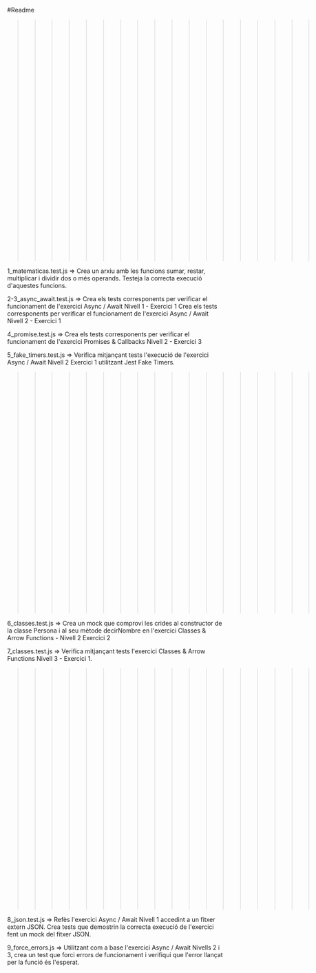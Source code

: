 #Readme
>>>>>>>>>>>>>>>>>>>>>>>>>>Nivell 1<<<<<<<<<<<<<<<<<<<<<<<<<<

1_matematicas.test.js => 
  Crea un arxiu amb les funcions sumar, restar, multiplicar i dividir dos o més operands. Testeja la correcta execució d'aquestes funcions.
  
2-3_async_await.test.js =>
  Crea els tests corresponents per verificar el funcionament de l'exercici Async / Await Nivell 1 - Exercici 1
  Crea els tests corresponents per verificar el funcionament de l'exercici Async / Await Nivell 2 - Exercici 1
  
4_promise.test.js =>
  Crea els tests corresponents per verificar el funcionament de l'exercici Promises & Callbacks Nivell 2 - Exercici 3
  
5_fake_timers.test.js =>
  Verifica mitjançant tests l'execució de l'exercici Async / Await Nivell 2 Exercici 1 utilitzant Jest Fake Timers.

>>>>>>>>>>>>>>>>>>>>>>>>>>Nivell 2<<<<<<<<<<<<<<<<<<<<<<<<<<

6_classes.test.js => 
  Crea un mock que comprovi les crides al constructor de la classe Persona i al seu mètode decirNombre en l'exercici Classes & Arrow Functions - Nivell 2 Exercici 2
  
7_classes.test.js =>
Verifica mitjançant tests l'exercici Classes & Arrow Functions Nivell 3 - Exercici 1.

>>>>>>>>>>>>>>>>>>>>>>>>>>Nivell 3<<<<<<<<<<<<<<<<<<<<<<<<<< 

8_json.test.js =>
  Refès l'exercici Async / Await Nivell 1 accedint a un fitxer extern JSON. Crea tests que demostrin la correcta execució de l'exercici fent un mock del fitxer JSON.

9_force_errors.js =>
Utilitzant com a base l'exercici Async / Await Nivells 2 i 3, crea un test que forci errors de funcionament i verifiqui que l'error llançat per la funció és l'esperat.
